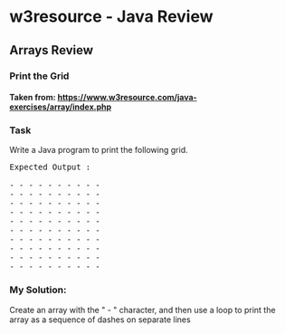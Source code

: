 # w3resource - Java Review
## Arrays Review
### Print the Grid
#### Taken from: https://www.w3resource.com/java-exercises/array/index.php

### Task
Write a Java program to print the following grid. 

<pre>
Expected Output :

- - - - - - - - - -                                                                                           
- - - - - - - - - -                                                                                           
- - - - - - - - - -                                                                                           
- - - - - - - - - -                                                                                           
- - - - - - - - - -                                                                                           
- - - - - - - - - -                                                                                           
- - - - - - - - - -                                                                                           
- - - - - - - - - -                                                                                           
- - - - - - - - - -                                                                                           
- - - - - - - - - - 
</pre>

### My Solution:
Create an array with the " - " character, and then use a loop to print the array as a sequence of dashes on separate lines